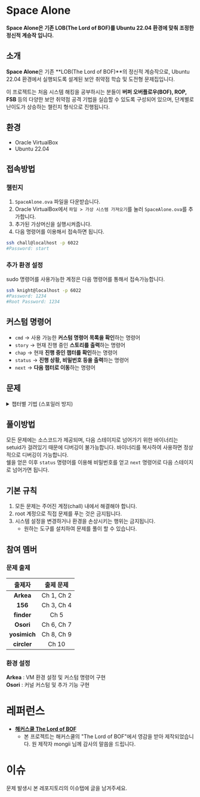 # Space Alone
**Space Alone은 기존 LOB(The Lord of BOF)를 Ubuntu 22.04 환경에 맞춰 조정한 정신적 계승작 입니다.** 

## 소개
**Space Alone**은 기존 **LOB(The Lord of BOF)**의 정신적 계승작으로, Ubuntu 22.04 환경에서 실행되도록 설계된 보안 취약점 학습 및 도전형 문제집입니다.

이 프로젝트는 처음 시스템 해킹을 공부하시는 분들이 **버퍼 오버플로우(BOF), ROP, FSB** 등의 다양한 보안 취약점 공격 기법을 실습할 수 있도록 구성되어 있으며, 단계별로 난이도가 상승하는 챌린지 형식으로 진행됩니다.


## 환경
- Oracle VirtualBox
- Ubuntu 22.04

## 접속방법
### 챌린지
1. `SpaceAlone.ova` 파일을 다운받습니다. 
2. Oracle VirtualBox에서 `파일 > 가상 시스템 가져오기`를 눌러 `SpaceAlone.ova`를 추가합니다.
3. 추가된 가상머신을 실행시켜줍니다.
4. 다음 명령어를 이용해서 접속하면 됩니다.
```bash
ssh chall@localhost -p 6022
#Password: start
```
### 추가 환경 설정
sudo 명령어를 사용가능한 계정은 다음 명령어를 통해서 접속가능합니다. 
```bash
ssh knight@localhost -p 6022
#Password: 1234
#Root Password: 1234
```

## 커스텀 명령어
- `cmd` → 사용 가능한 **커스텀 명령어 목록을 확인**하는 명령어  
- `story` → 현재 진행 중인 **스토리를 출력**하는 명령어  
- `chap` → 현재 **진행 중인 챕터를 확인**하는 명령어  
- `status` → **진행 상황, 비밀번호 등을 출력**하는 명령어  
- `next` → **다음 챕터로 이동**하는 명령어

## 문제
<details>
<summary>챕터별 기법 (스포일러 방지)</summary> 
|  챕터   |           기법            |
| :---: | :---------------------: |
| Ch 1  |        Basic BOF        |
| Ch 2  |     Basic Shellcode     |
| Ch 3  |        Stack BOF        |
| Ch 4  |        Basic ROP        |
| Ch 5  |        BOF, ROP         |
| Ch 6  |        Canary, BOF      |
| Ch 7  |   OOB, GOT Overwrite    |
| Ch 8  |           FSB           |
| Ch 9  |       Stack Pivot       |
| Ch 10 | FSB, libc GOT Overwrite |

</details>

## 풀이방법
모든 문제에는 소스코드가 제공되며, 다음 스테이지로 넘어가기 위한 바이너리는 setuid가 걸려있기 때문에 디버깅이 불가능합니다. 바이너리를 복사하여 사용하면 정상적으로 디버깅이 가능합니다.    
쉘을 얻은 이후 `status` 명령어를 이용해 비밀번호를 얻고 `next` 명령어로 다음 스테이지로 넘어가면 됩니다. 

## 기본 규칙
1. 모든 문제는 주어진 계정(chall) 내에서 해결해야 합니다.
2. root 계정으로 직접 문제를 푸는 것은 금지됩니다.
3. 시스템 설정을 변경하거나 환경을 손상시키는 행위는 금지됩니다.
   - 원하는 도구를 설치하여 문제를 풀이 할 수 있습니다.

## 참여 멤버
### 문제 출제
|   **출제자**    | **출제 문제**  |
| :----------: | :--------: |
|  **Arkea**   | Ch 1, Ch 2 |
|   **156**    | Ch 3, Ch 4 |
|  **finder**  |    Ch 5    |
|  **Osori**   | Ch 6, Ch 7 |
| **yosimich** | Ch 8, Ch 9 |
| **circler**  |   Ch 10    |

### 환경 설정
 **Arkea** : VM 환경 설정 및 커스텀 명령어 구현   
 **Osori** : 커널 커스텀 및 추가 기능 구현  



# 레퍼런스
-  **[해커스쿨 The Lord of BOF](https://www.hackerschool.org/HS_Boards/zboard.php?id=HS_Notice&no=1170881885)**  
   - 본 프로젝트는 해커스쿨의 "The Lord of BOF"에서 영감을 받아 제작되었습니다. 원 제작자 mongii 님께 감사의 말씀을 드립니다. 

# 이슈
문제 발생시 본 레포지토리의 이슈탭에 글을 남겨주세요. 

